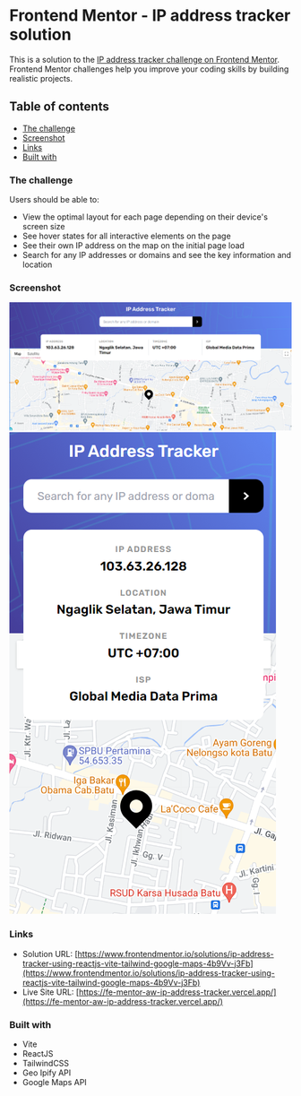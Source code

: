 # Frontend Mentor - IP address tracker solution

This is a solution to the [IP address tracker challenge on Frontend Mentor](https://www.frontendmentor.io/challenges/ip-address-tracker-I8-0yYAH0). Frontend Mentor challenges help you improve your coding skills by building realistic projects. 

## Table of contents

  - [The challenge](#the-challenge)
  - [Screenshot](#screenshot)
  - [Links](#links)
  - [Built with](#built-with)

### The challenge

Users should be able to:

- View the optimal layout for each page depending on their device's screen size
- See hover states for all interactive elements on the page
- See their own IP address on the map on the initial page load
- Search for any IP addresses or domains and see the key information and location

### Screenshot

![](/public/desktop.png)
![](/public/mobile.png)

### Links

- Solution URL: [https://www.frontendmentor.io/solutions/ip-address-tracker-using-reactjs-vite-tailwind-google-maps-4b9Vv-j3Fb](https://www.frontendmentor.io/solutions/ip-address-tracker-using-reactjs-vite-tailwind-google-maps-4b9Vv-j3Fb)
- Live Site URL: [https://fe-mentor-aw-ip-address-tracker.vercel.app/](https://fe-mentor-aw-ip-address-tracker.vercel.app/)

### Built with

- Vite
- ReactJS
- TailwindCSS
- Geo Ipify API
- Google Maps API
